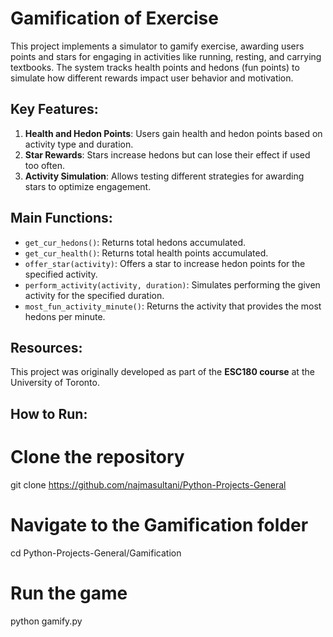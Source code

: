 # Gamification of Exercise

This project implements a simulator to gamify exercise, awarding users points and stars for engaging in activities like running, resting, and carrying textbooks. The system tracks health points and hedons (fun points) to simulate how different rewards impact user behavior and motivation.

## Key Features:
1. **Health and Hedon Points**: Users gain health and hedon points based on activity type and duration.
2. **Star Rewards**: Stars increase hedons but can lose their effect if used too often.
3. **Activity Simulation**: Allows testing different strategies for awarding stars to optimize engagement.

## Main Functions:
- `get_cur_hedons()`: Returns total hedons accumulated.
- `get_cur_health()`: Returns total health points accumulated.
- `offer_star(activity)`: Offers a star to increase hedon points for the specified activity.
- `perform_activity(activity, duration)`: Simulates performing the given activity for the specified duration.
- `most_fun_activity_minute()`: Returns the activity that provides the most hedons per minute.

## Resources:
This project was originally developed as part of the **ESC180 course** at the University of Toronto.

## How to Run:
# Clone the repository
git clone https://github.com/najmasultani/Python-Projects-General

# Navigate to the Gamification folder
cd Python-Projects-General/Gamification

# Run the game
python gamify.py

